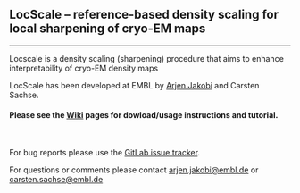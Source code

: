 ## LocScale – reference-based density scaling for local sharpening of cryo-EM maps
---

Locscale is a density scaling (sharpening) procedure that aims to enhance interpretability of cryo-EM density maps  
  
LocScale has been developed at EMBL by [Arjen Jakobi](@jakobi) and Carsten Sachse.
<br>   
<!---
[//]: # (##### [__LocRes__](https://git.embl.de/jakobi/LocScale/wikis/LocRes)   - local resolution estimation based on windowed FSC calculation)

[//]: # (##### [__LocScale__](https://git.embl.de/jakobi/LocScale/wikis/LocScale) - local sharpening based on reference-based amplitude scaling)

[//]: # ([__LocFSC__](https://git.embl.de/jakobi/LocScale/wikis/home/LocFSC)   - local model validation based on FSC<sub>ref</sub> calculations) 
-->


#### Please see the [__Wiki__](https://git.embl.de/jakobi/LocScale/wikis/home) pages for dowload/usage instructions and tutorial.  

<br>  

For bug reports please use the [GitLab issue tracker](https://git.embl.de/jakobi/LocScale/issues).
  
For questions or comments please contact <arjen.jakobi@embl.de> or <carsten.sachse@embl.de>